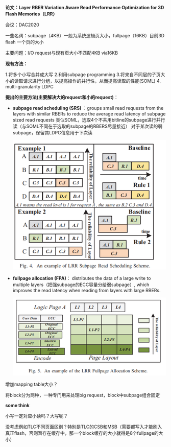 **论文：Layer RBER Variation Aware Read Performance Optimization for 3D Flash Memories（LRR）**

会议：DAC2020

一些名词：subpage（4KB）一般为系统逻辑页大小，fullpage（16KB）目前3D flash 一个页的大小

主要问题：I/O request与现有页大小不匹配4KB via16KB

**现有方法：**

1.将多个小写合并成大写 2.利用subpage programming 3.将来自不同层的子页大小的读取请求进行分组，以提高操作的并行性，从而提高读取的性能(SOML) 4. multi-granularity LDPC

**提出的主要方法(主要解决大的request和小的request)**：

* **subpage read scheduling (SRS)** ：groups small read requests from the layers with similar RBERs to reduce the average read latency of subpage sized read requests
  类似SOML，选取4个不共用bitline的subpage进行并行读（与SOML不同在于选取的subpage的RBERS尽量接近）
  对于某次读的弱subpage，保留其LDPC信息用于下次读

  ![img](image/Layer-RBER-Variation-Aware-Read-Performance-Optimization-for-3D-Flash-Memories/1635040822307.png)
* **fullpage allocation (FPA)**： distributes the data of a large write to multiple layers（把强subpage的ECC容量分给弱subpage）, which improves the read latency when reading from layers with large RBERs.

  ![img](image/Layer-RBER-Variation-Aware-Read-Performance-Optimization-for-3D-Flash-Memories/1635041268082.png)

增加mapping table大小？

将block分为两种，一种专门用来处理big request，block中subpage组合固定


**some think**

小写一定对应小读吗？大写呢？

没考虑例如TLC不同页面区别？特别是TLC的CSB和MSB（需要都写入才能刷入真正flash，否则暂存在缓存中，那一个block缓存的大小就得是8个fullpage的大小）
